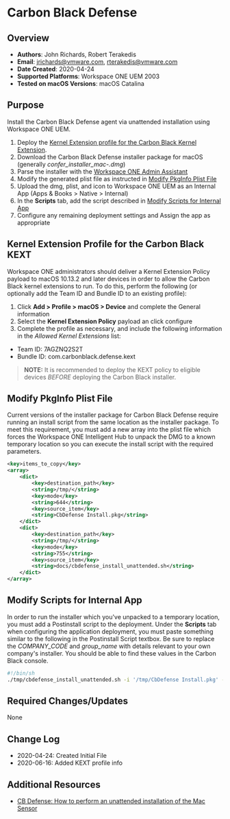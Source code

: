 # Carbon Black Defense

## Overview

- **Authors**: John Richards, Robert Terakedis
- **Email**: jrichards@vmware.com, rterakedis@vmware.com
- **Date Created**: 2020-04-24
- **Supported Platforms**: Workspace ONE UEM 2003
- **Tested on macOS Versions**: macOS Catalina

## Purpose

Install the Carbon Black Defense agent via unattended installation using Workspace ONE UEM.

1) Deploy the [Kernel Extension profile for the Carbon Black Kernel Extension](#kernel-extension-profile-for-the-carbon-black-kext).
2) Download the Carbon Black Defense installer package for macOS (generally *confer_installer_mac-<version>.dmg*)
3) Parse the installer with the [Workspace ONE Admin Assistant](https://awagent.com/AdminAssistant/VMwareAirWatchAdminAssistant.dmg)
4) Modify the generated plist file as instructed in [Modify PkgInfo Plist File](#modify-pkginfo-plist-file)
5) Upload the dmg, plist, and icon to Workspace ONE UEM as an Internal App (Apps & Books > Native > Internal)
6) In the __Scripts__ tab, add the script described in [Modify Scripts for Internal App](#modify-scripts-for-internal-app)
7) Configure any remaining deployment settings and Assign the app as appropriate

## Kernel Extension Profile for the Carbon Black KEXT

Workspace ONE administrators should deliver a Kernel Extension Policy payload to macOS 10.13.2 and later devices in order to allow the Carbon Black kernel extensions to run.  To do this, perform the following (or optionally add the Team ID and Bundle ID to an existing profile):

1) Click **Add > Profile > macOS > Device** and complete the General information
2) Select the **Kernel Extension Policy** payload an click configure
3) Complete the profile as necessary, and include the following information in the *Allowed Kernel Extensions* list:
  * Team ID: 7AGZNQ2S2T
  * Bundle ID: com.carbonblack.defense.kext

> **NOTE:** It is recommended to deploy the KEXT policy to eligible devices *BEFORE* deploying the Carbon Black installer.

## Modify PkgInfo Plist File

Current versions of the installer package for Carbon Black Defense require running an install script from the same location as the installer package. To meet this requirement, you must add a new array into the plist file which forces the Workspace ONE Intelligent Hub to unpack the DMG to a known temporary location so you can execute the install script with the required parameters.

```XML
<key>items_to_copy</key>
<array>
    <dict>
        <key>destination_path</key>
        <string>/tmp/</string>
        <key>mode</key>
        <string>644</string>
        <key>source_item</key>
        <string>CbDefense Install.pkg</string>
    </dict>
    <dict>
        <key>destination_path</key>
        <string>/tmp/</string>
        <key>mode</key>
        <string>755</string>
        <key>source_item</key>
        <string>docs/cbdefense_install_unattended.sh</string>
    </dict>
</array>
```

## Modify Scripts for Internal App

In order to run the installer which you've unpacked to a temporary location, you must add a Postinstall script to the deployment.   Under the __Scripts__ tab when configuring the application deployment, you must paste something similar to the following in the Postinstall Script textbox.  Be sure to replace the *COMPANY_CODE* and *group_name* with details relevant to your own company's installer.   You should be able to find these values in the Carbon Black console.

```BASH
#!/bin/sh
./tmp/cbdefense_install_unattended.sh -i '/tmp/CbDefense Install.pkg' -c 'COMPANY_CODE' -g group_name
```

## Required Changes/Updates

None

## Change Log

- 2020-04-24: Created Initial File
- 2020-06-16: Added KEXT profile info

## Additional Resources

- [CB Defense: How to perform an unattended installation of the Mac Sensor](https://community.carbonblack.com/t5/Knowledge-Base/CB-Defense-How-to-Perform-an-Unattended-Installation-of-the-Mac/ta-p/66584)
